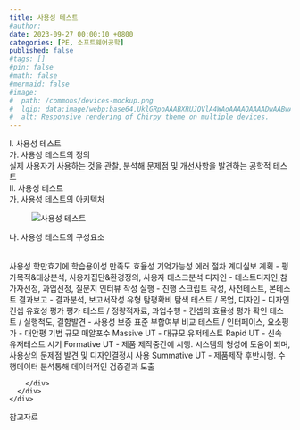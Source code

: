 ```yaml
---
title: 사용성 테스트
#author: 
date: 2023-09-27 00:00:10 +0800
categories: [PE, 소프트웨어공학]
published: false
#tags: []
#pin: false
#math: false
#mermaid: false
#image:
#  path: /commons/devices-mockup.png
#  lqip: data:image/webp;base64,UklGRpoAAABXRUJQVlA4WAoAAAAQAAAADwAABwAAQUxQSDIAAAARL0AmbZurmr57yyIiqE8oiG0bejIYEQTgqiDA9vqnsUSI6H+oAERp2HZ65qP/VIAWAFZQOCBCAAAA8AEAnQEqEAAIAAVAfCWkAALp8sF8rgRgAP7o9FDvMCkMde9PK7euH5M1m6VWoDXf2FkP3BqV0ZYbO6NA/VFIAAAA
#  alt: Responsive rendering of Chirpy theme on multiple devices.
---
```


<div class="post-wrap">
  <div class="para">
    <div class="para-title">
      I. 사용성 테스트
    </div>
    <div class="para-cntnt">
      <div class="para">
        <div class="para-title">
          가. 사용성 테스트의 정의
        </div>
        <div class="para-cntnt">
            실제 사용자가 사용하는 것을 관찰, 분석해 문제점 및 개선사항을 발견하는 공학적 테스트
        </div>
      </div>
    </div>
  </div>
  
  <div class="para">
    <div class="para-title">
      II. 사용성 테스트
    </div>
    <div class="para-cntnt">
      <div class="para">
        <div class="para-title">
          가. 사용성 테스트의 아키텍처
        </div>
        <div class="para-cntnt">
          <figure class="post-figure">
            <img src="/assets/img/posts/사용성-테스트.png" alt="사용성 테스트">
<!--            <figcaption>Source: Unveiling the Metaverse: Exploring Emerging Trends, Multifaceted Perspectives, and Future Challenges</figcaption>-->
          </figure>
        </div>
      </div>
      <div class="para">
        <div class="para-title">
          나. 사용성 테스트의 구성요소
        </div>
        <div class="para-cntnt">
          <table class="post-table">
          </table>
          사용성 학만효기에
  학습용이성
  만족도
  효율성
  기억가능성
  에러
절차 계디실보
  계획 - 평가목적&amp;대상분석, 사용자집단&amp;환경정의, 사용자 태스크분석
  디자인 - 테스트디자인,참가자선정, 과업선정, 질문지 인터뷰 작성
  실행 - 진행 스크립트 작성, 사전테스트, 본테스트
  결과보고 - 결과분석, 보고서작성
유형 탐평확비
  탐색 테스트 / 목업, 디자인 - 디자인 컨셉 유효성 평가
  평가 테스트 / 정량적자료, 과업수행 - 컨셉의 효율성 평가
  확인 테스트 / 실행척도, 결함발견 - 사용성 보증 표준 부합여부
  비교 테스트 / 인터페이스, 요소평가 - 대안평
기법
  규모 매알포수
    Massive UT - 대규모 유저테스트
    Rapid UT - 신속 유저테스트
  시기
    Formative UT - 제품 제작중간에 시행. 시스템의 형성에 도움이 되며, 사용상의 문제점 발견 및 디자인결정시 사용
    Summative UT - 제품제작 후반시행. 수행데이터 분석통해 데이터적인 검증결과 도출

        </div>
      </div>
    </div>
  </div>

  <div class="refr-wrap">
    <div class="refr-title">
        참고자료
    </div>
    <ol class="refr-list">
    <!--    <li>(나현식, 최대선) <a target="_blank" href="https://scienceon.kisti.re.kr/commons/util/originalView.do?cn=JAKO202225948430499&oCn=JAKO202225948430499&dbt=JAKO&journal=NJOU00291864">메타버스 보안 위협 요소 및 대응 방안 검토</a></li>-->
    <!--    <li>(M. Uddin, S. Manickam, H. Ullah, M. Obaidat and A. Dandoush) <a target="_blank" href="https://ieeexplore.ieee.org/abstract/document/10138386">Unveiling the Metaverse: Exploring Emerging Trends, Multifaceted Perspectives, and Future Challenges</a></li>-->
    </ol>
  </div>
</div>
